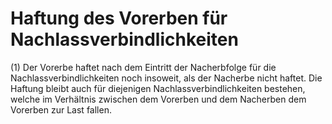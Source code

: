 # Haftung des Vorerben für Nachlassverbindlichkeiten

(1) Der Vorerbe haftet nach dem Eintritt der Nacherbfolge für die Nachlassverbindlichkeiten noch insoweit, als der Nacherbe nicht haftet. Die Haftung bleibt auch für diejenigen Nachlassverbindlichkeiten bestehen, welche im Verhältnis zwischen dem Vorerben und dem Nacherben dem Vorerben zur Last fallen.